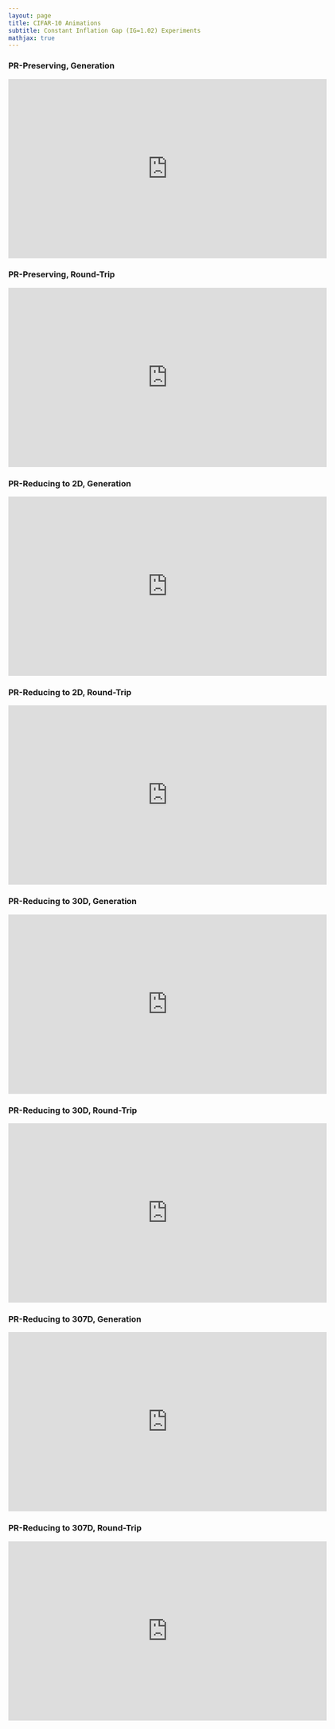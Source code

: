 ```yaml
---
layout: page
title: CIFAR-10 Animations
subtitle: Constant Inflation Gap (IG=1.02) Experiments
mathjax: true
---
```


### PR-Preserving, Generation 

<center><iframe height="360" width="640" src="https://warpwire.duke.edu/w/i5kIAA/" frameborder="0" scrolling="0" allow="autoplay *; encrypted-media *; fullscreen *; picture-in-picture *;" allowfullscreen></iframe></center>


### PR-Preserving, Round-Trip

<center><iframe height="360" width="640" src="https://warpwire.duke.edu/w/iZkIAA/" frameborder="0" scrolling="0" allow="autoplay *; encrypted-media *; fullscreen *; picture-in-picture *;" allowfullscreen></iframe></center>


### PR-Reducing to 2D, Generation 

<center><iframe height="360" width="640" src="https://warpwire.duke.edu/w/j5kIAA/" frameborder="0" scrolling="0" allow="autoplay *; encrypted-media *; fullscreen *; picture-in-picture *;" allowfullscreen></iframe></center>


### PR-Reducing to 2D, Round-Trip

<center><iframe height="360" width="640" src="https://warpwire.duke.edu/w/jZkIAA/" frameborder="0" scrolling="0" allow="autoplay *; encrypted-media *; fullscreen *; picture-in-picture *;" allowfullscreen></iframe></center>


### PR-Reducing to 30D, Generation

<center><iframe height="360" width="640" src="https://warpwire.duke.edu/w/k5kIAA/" frameborder="0" scrolling="0" allow="autoplay *; encrypted-media *; fullscreen *; picture-in-picture *;" allowfullscreen></iframe></center>


### PR-Reducing to 30D, Round-Trip

<center><iframe height="360" width="640" src="https://warpwire.duke.edu/w/kZkIAA/" frameborder="0" scrolling="0" allow="autoplay *; encrypted-media *; fullscreen *; picture-in-picture *;" allowfullscreen></iframe></center>


### PR-Reducing to 307D, Generation

<center><iframe height="360" width="640" src="https://warpwire.duke.edu/w/l5kIAA/" frameborder="0" scrolling="0" allow="autoplay *; encrypted-media *; fullscreen *; picture-in-picture *;" allowfullscreen></iframe></center>


### PR-Reducing to 307D, Round-Trip 

<center><iframe height="360" width="640" src="https://warpwire.duke.edu/w/lZkIAA/" frameborder="0" scrolling="0" allow="autoplay *; encrypted-media *; fullscreen *; picture-in-picture *;" allowfullscreen></iframe></center>

